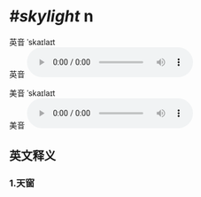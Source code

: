 # ***\#skylight*** n
英音 ˈskaɪlaɪt  
英音
<audio src="./media/skylight1_AAC.aac" controls="controls"></audio>

美音 ˈskaɪlaɪt  
美音
<audio src="./media/skylight2_AAC.aac" controls="controls"></audio>



  

英文释义
---
### 1.**天窗**  



